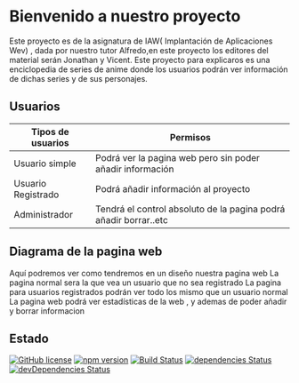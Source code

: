 # Bienvenido a nuestro proyecto 

Este proyecto es de la asignatura de IAW( Implantación de Aplicaciones Wev) , dada por nuestro tutor Alfredo,en este proyecto los editores del material serán Jonathan  y Vicent. Este proyecto para explicaros es  una enciclopedia de series de anime donde los usuarios podrán ver información de dichas series y de sus personajes.


## Usuarios



|                                      Tipos de usuarios |Permisos                        |
|----------------|-------------------------------|
|Usuario simple|Podrá ver la pagina web pero sin poder añadir información            |
|Usuario Registrado  |Podrá añadir información al proyecto       |
|Administrador    |Tendrá el control  absoluto de la pagina podrá añadir borrar..etc|




## Diagrama de la pagina web

Aquí podremos ver como tendremos en un diseño nuestra pagina web
La pagina normal sera la que vea un usuario que no sea registrado
La pagina para usuarios registrados  podrán ver todo los mismo que un usuario normal
La pagina web podrá ver estadísticas de la web , y ademas de poder añadir y borrar informacion

## Estado

[![GitHub license](https://img.shields.io/badge/license-MIT-blue.svg)](https://raw.githubusercontent.com/BlackrockDigital/startbootstrap-4-col-portfolio/master/LICENSE)
[![npm version](https://img.shields.io/npm/v/startbootstrap-4-col-portfolio.svg)](https://www.npmjs.com/package/startbootstrap-4-col-portfolio)
[![Build Status](https://travis-ci.org/BlackrockDigital/startbootstrap-4-col-portfolio.svg?branch=master)](https://travis-ci.org/BlackrockDigital/startbootstrap-4-col-portfolio)
[![dependencies Status](https://david-dm.org/BlackrockDigital/startbootstrap-4-col-portfolio/status.svg)](https://david-dm.org/BlackrockDigital/startbootstrap-4-col-portfolio)
[![devDependencies Status](https://david-dm.org/BlackrockDigital/startbootstrap-4-col-portfolio/dev-status.svg)](https://david-dm.org/BlackrockDigital/startbootstrap-4-col-portfolio?type=dev)

